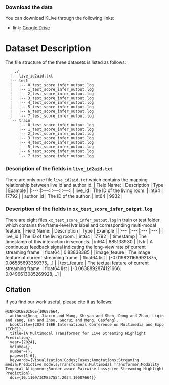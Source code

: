 ### Download the data

You can download KLive through the following links:

- link: [Google Drive](https://drive.google.com/file/d/1z6YkQGpp7BnmyEq5xh-Ou7jVH8s5br5I/view?usp=sharing)


# Dataset Description
The file structure of the three datasets is listed as follows:

  ```
      ./
    |-- live_id2aid.txt
    |-- test
    |   |-- 0_test_score_infer_output.log
    |   |-- 1_test_score_infer_output.log
    |   |-- 2_test_score_infer_output.log
    |   |-- 3_test_score_infer_output.log
    |   |-- 4_test_score_infer_output.log
    |   |-- 5_test_score_infer_output.log
    |   |-- 6_test_score_infer_output.log
    |   `-- 7_test_score_infer_output.log
    `-- train
        |-- 0_test_score_infer_output.log
        |-- 1_test_score_infer_output.log
        |-- 2_test_score_infer_output.log
        |-- 3_test_score_infer_output.log
        |-- 4_test_score_infer_output.log
        |-- 5_test_score_infer_output.log
        |-- 6_test_score_infer_output.log
        `-- 7_test_score_infer_output.log
  ```
### Description of the fields in ```live_id2aid.txt```

There are only one file ```live_id2aid.txt``` which contains the mapping relationship between live id and author id.
| Field Name: | Description | Type | Example |
|:---:|:---:|:---:|:---:|
| live_id | The ID of the living room. | int64 | 17792 |
| author_id | The ID of the author. | int64 | 9932 |

### Description of the fields in ```xx_test_score_infer_output.log```

There are eight files ```xx_test_score_infer_output.log``` in train or test folder which contains the frame-level lvtr label and corresponding multi-modal feature.
| Field Name: | Description | Type | Example |
|:---:|:---:|:---:|:---:|
| live_id | The ID of the living room. | int64 | 17792 |
| timestamp | The timestamp of this interaction in seconds. | int64 | 685138930 |
| lvtr | A continuous feedback signal indicating the long-view rate of current streaming frame. | float64 | 0.83838385 |
| image_feaure | The image feature of current streaming frame. | float64 list | [-0.0198211669921875, 0.06585693359375,...] |
| text_feaure | The textual feature of current streaming frame. | float64 list | [-0.0638892874121666, 0.0496613085269928,...] |

## Citation
If you find our work useful, please cite it as follows:

```
@INPROCEEDINGS{10687664,
  author={Deng, Jiaxin and Wang, Shiyao and Shen, Dong and Zhao, Liqin and Yang, Fan and Zhou, Guorui and Meng, Gaofeng},
  booktitle={2024 IEEE International Conference on Multimedia and Expo (ICME)}, 
  title={A Multimodal Transformer for Live Streaming Highlight Prediction}, 
  year={2024},
  volume={},
  number={},
  pages={1-6},
  keywords={Visualization;Codes;Fuses;Annotations;Streaming media;Predictive models;Transformers;Multimodal Transformer;Modality Temporal Alignment;Border-aware Pairwise Loss;Live Streaming Highlight Prediction},
  doi={10.1109/ICME57554.2024.10687664}}
```